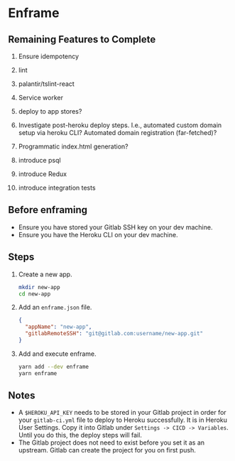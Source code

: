 # Enframe

## Remaining Features to Complete

1. Ensure idempotency

1. lint
1. palantir/tslint-react
1. Service worker
1. deploy to app stores?
1. Investigate post-heroku deploy steps. I.e., automated custom domain setup via heroku CLI? Automated domain registration (far-fetched)?
1. Programmatic index.html generation?
1. introduce psql
1. introduce Redux
1. introduce integration tests

## Before enframing

* Ensure you have stored your Gitlab SSH key on your dev machine.
* Ensure you have the Heroku CLI on your dev machine.

## Steps

1. Create a new app.

    ```bash
    mkdir new-app
    cd new-app
    ```

1. Add an `enframe.json` file.

    ```json
    {
      "appName": "new-app",
      "gitlabRemoteSSH": "git@gitlab.com:username/new-app.git"
    }
    ```

1. Add and execute enframe.

    ```bash
    yarn add --dev enframe
    yarn enframe
    ```

## Notes

* A `$HEROKU_API_KEY` needs to be stored in your Gitlab project in order for your `gitlab-ci.yml` file to deploy to Heroku successfully. It is in Heroku User Settings. Copy it into Gitlab under `Settings -> CICD -> Variables`. Until you do this, the deploy steps will fail.
* The Gitlab project does not need to exist before you set it as an upstream. Gitlab can create the project for you on first push.
